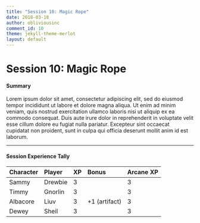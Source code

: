 ```yaml
---
title: "Session 10: Magic Rope"
date: 2018-03-18
author: obliviousinc
comment_id: 10
theme: jekyll-theme-merlot
layout: default
---
```


# Session 10: Magic Rope

#### Summary

Lorem ipsum dolor sit amet, consectetur adipiscing elit, sed do eiusmod tempor incididunt ut labore et dolore magna aliqua. Ut enim ad minim veniam, quis nostrud exercitation ullamco laboris nisi ut aliquip ex ea commodo consequat. Duis aute irure dolor in reprehenderit in voluptate velit esse cillum dolore eu fugiat nulla pariatur. Excepteur sint occaecat cupidatat non proident, sunt in culpa qui officia deserunt mollit anim id est laborum.

* * *

#### Session Experience Tally

| Character | Player  | XP  | Bonus         | Arcane XP |
|:--------- |:------- |:--- |:------------- |:--------- |
| Sammy     | Drewbie | 3   |               | 3         |
| Timmy     | Gnorlin | 3   |               | 3         |
| Albacore  | Liuv    | 3   | +1 (artifact) | 3         |
| Dewey     | Sheil   | 3   |               | 3         |